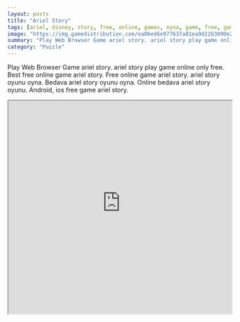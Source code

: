 ```yaml
---
layout: posts
title: "Ariel Story"
tags: [ariel, disney, story, free, online, games, oyna, game, free, games, play, play, games]
image: "https://img.gamedistribution.com/ea06ed6e977637a81ea9d22b3090e28a.jpg"
summary: "Play Web Browser Game ariel story. ariel story play game online only free. Best free online game ariel story. Free online game ariel story. ariel story oyunu oyna. Bedava ariel story oyunu oyna. Online bedava ariel story oyunu. Android, ios free game ariel story."
category: "Puzzle"
---
```


Play Web Browser Game ariel story. ariel story play game online only free. Best free online game ariel story. Free online game ariel story. ariel story oyunu oyna. Bedava ariel story oyunu oyna. Online bedava ariel story oyunu. Android, ios free game ariel story.

<iframe width="100%" height="480px;" src="https://flash.gamedistribution.com?game=ea06ed6e977637a81ea9d22b3090e28a"></iframe>